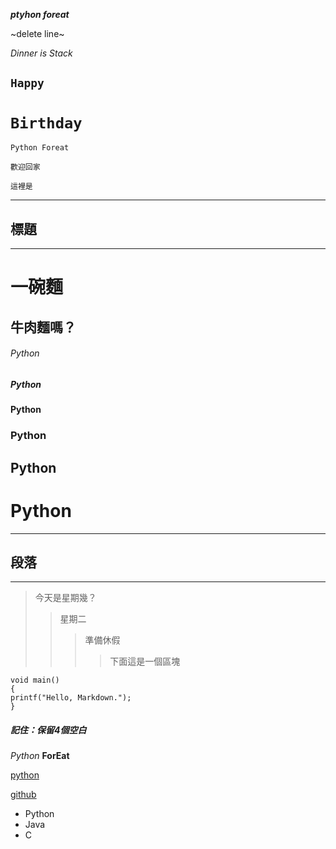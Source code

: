 ***ptyhon foreat***

~delete line~

*Dinner is Stack*

`Happy`  
-

`Birthday`
=


`Python Foreat`

```歡迎回家```

```這裡是```

***
標題
-
***
一碗麵 
=

牛肉麵嗎？
-

######  Python
##### Python
#### Python
### Python
## Python
# Python
***
段落
-
***
  >今天是星期幾？
  >>星期二
  >>>準備休假
  >>>>下面這是一個區塊

    void main()
    {
    printf("Hello, Markdown.");
    }
##### 記住：保留4個空白

*Python*
**ForEat**
 
[python](https://python.org)

[github](https://github.com)
 * Python
 * Java
 * C
